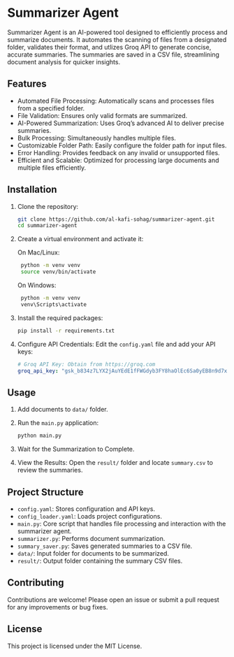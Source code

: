 # Summarizer Agent

Summarizer Agent is an AI-powered tool designed to efficiently process and summarize documents. It automates the scanning of files from a designated folder, validates their format, and utlizes Groq API to generate concise, accurate summaries. The summaries are saved in a CSV file, streamlining document analysis for quicker insights.

## Features

- Automated File Processing: Automatically scans and processes files from a specified folder.
- File Validation: Ensures only valid formats are summarized.
- AI-Powered Summarization: Uses Groq’s advanced AI to deliver precise summaries.
- Bulk Processing: Simultaneously handles multiple files.
- Customizable Folder Path: Easily configure the folder path for input files.
- Error Handling: Provides feedback on any invalid or unsupported files.
- Efficient and Scalable: Optimized for processing large documents and multiple files efficiently.

## Installation

1. Clone the repository:

   ```sh
   git clone https://github.com/al-kafi-sohag/summarizer-agent.git
   cd summarizer-agent
   ```

2. Create a virtual environment and activate it:

   On Mac/Linux:

   ```sh
    python -m venv venv
    source venv/bin/activate
   ```

   On Windows:

   ```sh
    python -m venv venv
    venv\Scripts\activate
   ```

3. Install the required packages:

   ```sh
   pip install -r requirements.txt
   ```

4. Configure API Credentials:
   Edit the `config.yaml` file and add your API keys:
   ```yaml
   # Groq API Key: Obtain from https://groq.com
   groq_api_key: "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"
   ```

## Usage

1. Add documents to `data/` folder.

2. Run the `main.py` application:

   ```sh
   python main.py
   ```

3. Wait for the Summarization to Complete.

4. View the Results:
   Open the `result/` folder and locate `summary.csv` to review the summaries.

## Project Structure

- `config.yaml`: Stores configuration and API keys.
- `config_loader.yaml`: Loads project configurations.
- `main.py`: Core script that handles file processing and interaction with the summarizer agent.
- `summarizer.py`: Performs document summarization.
- `summary_saver.py`: Saves generated summaries to a CSV file.
- `data/`: Input folder for documents to be summarized.
- `result/`: Output folder containing the summary CSV files.

## Contributing

Contributions are welcome! Please open an issue or submit a pull request for any improvements or bug fixes.

## License

This project is licensed under the MIT License.
